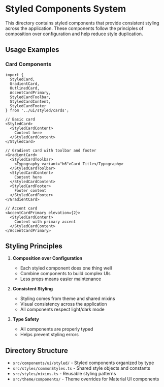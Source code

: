 # Styled Components System

This directory contains styled components that provide consistent styling across the application. These components follow the principles of composition over configuration and help reduce style duplication.

## Usage Examples

### Card Components

```tsx
import { 
  StyledCard, 
  GradientCard,
  OutlinedCard,
  AccentCardPrimary,
  StyledCardToolbar,
  StyledCardContent,
  StyledCardFooter
} from '../ui/styled/cards';

// Basic card
<StyledCard>
  <StyledCardContent>
    Content here
  </StyledCardContent>
</StyledCard>

// Gradient card with toolbar and footer
<GradientCard>
  <StyledCardToolbar>
    <Typography variant="h6">Card Title</Typography>
  </StyledCardToolbar>
  <StyledCardContent>
    Content here
  </StyledCardContent>
  <StyledCardFooter>
    Footer content
  </StyledCardFooter>
</GradientCard>

// Accent card
<AccentCardPrimary elevation={2}>
  <StyledCardContent>
    Content with primary accent
  </StyledCardContent>
</AccentCardPrimary>
```

## Styling Principles

1. **Composition over Configuration**
   - Each styled component does one thing well
   - Combine components to build complex UIs
   - Less props means easier maintenance

2. **Consistent Styling**
   - Styling comes from theme and shared mixins
   - Visual consistency across the application
   - All components respect light/dark mode

3. **Type Safety**
   - All components are properly typed
   - Helps prevent styling errors

## Directory Structure

- `src/components/ui/styled/` - Styled components organized by type
- `src/styles/commonStyles.ts` - Shared style objects and constants
- `src/styles/mixins.ts` - Reusable styling patterns
- `src/theme/components/` - Theme overrides for Material UI components
